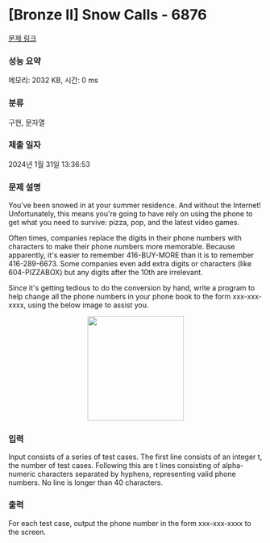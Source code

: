 # [Bronze II] Snow Calls - 6876 

[문제 링크](https://www.acmicpc.net/problem/6876) 

### 성능 요약

메모리: 2032 KB, 시간: 0 ms

### 분류

구현, 문자열

### 제출 일자

2024년 1월 31일 13:36:53

### 문제 설명

<p>You've been snowed in at your summer residence. And without the Internet! Unfortunately, this means you're going to have rely on using the phone to get what you need to survive: pizza, pop, and the latest video games.</p>

<p>Often times, companies replace the digits in their phone numbers with characters to make their phone numbers more memorable. Because apparently, it's easier to remember 416-BUY-MORE than it is to remember 416-289-6673. Some companies even add extra digits or characters (like 604-PIZZABOX) but any digits after the 10th are irrelevant.</p>

<p>Since it's getting tedious to do the conversion by hand, write a program to help change all the phone numbers in your phone book to the form xxx-xxx-xxxx, using the below image to assist you.</p>

<p style="text-align: center;"><img alt="" src="https://upload.acmicpc.net/5e382daf-5863-41e7-bc7f-22ad8751a22b/-/preview/" style="width: 191px; height: 207px;"></p>

### 입력 

 <p>Input consists of a series of test cases. The first line consists of an integer t, the number of test cases. Following this are t lines consisting of alpha-numeric characters separated by hyphens, representing valid phone numbers. No line is longer than 40 characters.</p>

### 출력 

 <p>For each test case, output the phone number in the form xxx-xxx-xxxx to the screen.</p>

